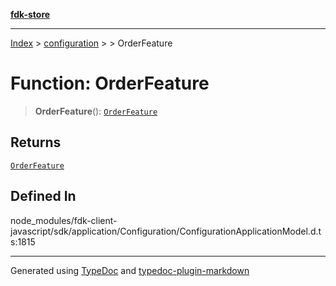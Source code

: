 [**fdk-store**](../../../README.md)
***

[Index](../../../API.md) > [configuration](../../README.md) > [<internal>](../README.md) > OrderFeature

# Function: OrderFeature

> **OrderFeature**(): [`OrderFeature`](../type-aliases/type-alias.OrderFeature.md)

## Returns

[`OrderFeature`](../type-aliases/type-alias.OrderFeature.md)

## Defined In

node\_modules/fdk-client-javascript/sdk/application/Configuration/ConfigurationApplicationModel.d.ts:1815

***
Generated using [TypeDoc](https://typedoc.org/) and [typedoc-plugin-markdown](https://www.npmjs.com/package/typedoc-plugin-markdown)
